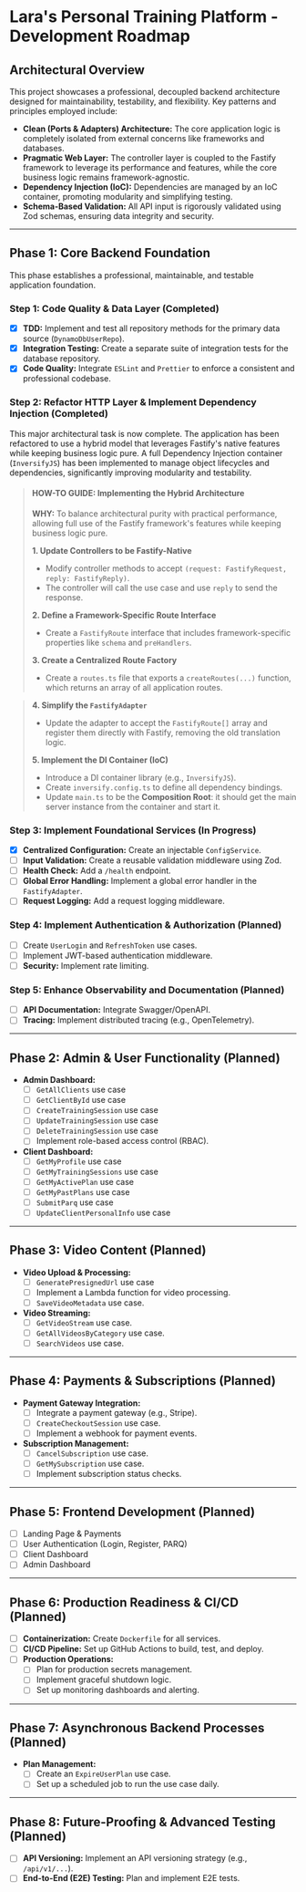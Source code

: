 # Lara's Personal Training Platform - Development Roadmap

## Architectural Overview

This project showcases a professional, decoupled backend architecture designed for maintainability, testability, and flexibility. Key patterns and principles employed include:

-   **Clean (Ports & Adapters) Architecture:** The core application logic is completely isolated from external concerns like frameworks and databases.
-   **Pragmatic Web Layer:** The controller layer is coupled to the Fastify framework to leverage its performance and features, while the core business logic remains framework-agnostic.
-   **Dependency Injection (IoC):** Dependencies are managed by an IoC container, promoting modularity and simplifying testing.
-   **Schema-Based Validation:** All API input is rigorously validated using Zod schemas, ensuring data integrity and security.

---

## Phase 1: Core Backend Foundation

This phase establishes a professional, maintainable, and testable application foundation.

### Step 1: Code Quality & Data Layer (Completed)

-   [X] **TDD:** Implement and test all repository methods for the primary data source (`DynamoDbUserRepo`).
-   [X] **Integration Testing:** Create a separate suite of integration tests for the database repository.
-   [X] **Code Quality:** Integrate `ESLint` and `Prettier` to enforce a consistent and professional codebase.

### Step 2: Refactor HTTP Layer & Implement Dependency Injection (Completed)

This major architectural task is now complete. The application has been refactored to use a hybrid model that leverages Fastify's native features while keeping business logic pure. A full Dependency Injection container (`InversifyJS`) has been implemented to manage object lifecycles and dependencies, significantly improving modularity and testability.

> #### HOW-TO GUIDE: Implementing the Hybrid Architecture
>
> **WHY:** To balance architectural purity with practical performance, allowing full use of the Fastify framework's features while keeping business logic pure.
>
> **1. Update Controllers to be Fastify-Native**
>    -   Modify controller methods to accept `(request: FastifyRequest, reply: FastifyReply)`.
>    -   The controller will call the use case and use `reply` to send the response.
>
> **2. Define a Framework-Specific Route Interface**
>    -   Create a `FastifyRoute` interface that includes framework-specific properties like `schema` and `preHandlers`.
>
> **3. Create a Centralized Route Factory**
>    -   Create a `routes.ts` file that exports a `createRoutes(...)` function, which returns an array of all application routes.

> **4. Simplify the `FastifyAdapter`**
>    -   Update the adapter to accept the `FastifyRoute[]` array and register them directly with Fastify, removing the old translation logic.
>
> **5. Implement the DI Container (IoC)**
>    -   Introduce a DI container library (e.g., `InversifyJS`).
>    -   Create `inversify.config.ts` to define all dependency bindings.
>    -   Update `main.ts` to be the **Composition Root**: it should get the main server instance from the container and start it.

### Step 3: Implement Foundational Services (In Progress)

-   [X] **Centralized Configuration:** Create an injectable `ConfigService`.
-   [ ] **Input Validation:** Create a reusable validation middleware using Zod.
-   [ ] **Health Check:** Add a `/health` endpoint.
-   [ ] **Global Error Handling:** Implement a global error handler in the `FastifyAdapter`.
-   [ ] **Request Logging:** Add a request logging middleware.

### Step 4: Implement Authentication & Authorization (Planned)

-   [ ] Create `UserLogin` and `RefreshToken` use cases.
-   [ ] Implement JWT-based authentication middleware.
-   [ ] **Security:** Implement rate limiting.

### Step 5: Enhance Observability and Documentation (Planned)

-   [ ] **API Documentation:** Integrate Swagger/OpenAPI.
-   [ ] **Tracing:** Implement distributed tracing (e.g., OpenTelemetry).

---

## Phase 2: Admin & User Functionality (Planned)

-   **Admin Dashboard:**
    -   [ ] `GetAllClients` use case
    -   [ ] `GetClientById` use case
    -   [ ] `CreateTrainingSession` use case
    -   [ ] `UpdateTrainingSession` use case
    -   [ ] `DeleteTrainingSession` use case
    -   [ ] Implement role-based access control (RBAC).
-   **Client Dashboard:**
    -   [ ] `GetMyProfile` use case
    -   [ ] `GetMyTrainingSessions` use case
    -   [ ] `GetMyActivePlan` use case
    -   [ ] `GetMyPastPlans` use case
    -   [ ] `SubmitParq` use case
    -   [ ] `UpdateClientPersonalInfo` use case

---

## Phase 3: Video Content (Planned)

-   **Video Upload & Processing:**
    -   [ ] `GeneratePresignedUrl` use case
    -   [ ] Implement a Lambda function for video processing.
    -   [ ] `SaveVideoMetadata` use case.
-   **Video Streaming:**
    -   [ ] `GetVideoStream` use case.
    -   [ ] `GetAllVideosByCategory` use case.
    -   [ ] `SearchVideos` use case.

---

## Phase 4: Payments & Subscriptions (Planned)

-   **Payment Gateway Integration:**
    -   [ ] Integrate a payment gateway (e.g., Stripe).
    -   [ ] `CreateCheckoutSession` use case.
    -   [ ] Implement a webhook for payment events.
-   **Subscription Management:**
    -   [ ] `CancelSubscription` use case.
    -   [ ] `GetMySubscription` use case.
    -   [ ] Implement subscription status checks.

---

## Phase 5: Frontend Development (Planned)

-   [ ] Landing Page & Payments
-   [ ] User Authentication (Login, Register, PARQ)
-   [ ] Client Dashboard
-   [ ] Admin Dashboard

---

## Phase 6: Production Readiness & CI/CD (Planned)

-   [ ] **Containerization:** Create `Dockerfile` for all services.
-   [ ] **CI/CD Pipeline:** Set up GitHub Actions to build, test, and deploy.
-   [ ] **Production Operations:**
    -   [ ] Plan for production secrets management.
    -   [ ] Implement graceful shutdown logic.
    -   [ ] Set up monitoring dashboards and alerting.

---

## Phase 7: Asynchronous Backend Processes (Planned)

-   **Plan Management:**
    -   [ ] Create an `ExpireUserPlan` use case.
    -   [ ] Set up a scheduled job to run the use case daily.

---

## Phase 8: Future-Proofing & Advanced Testing (Planned)

-   [ ] **API Versioning:** Implement an API versioning strategy (e.g., `/api/v1/...`).
-   [ ] **End-to-End (E2E) Testing:** Plan and implement E2E tests.